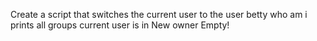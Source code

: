 Create a script that switches the current user to the user betty
who am i
prints all groups current user is in
 New owner
 Empty!
